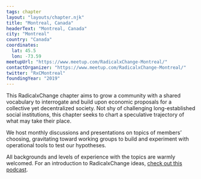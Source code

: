 ```yaml
---
tags: chapter
layout: "layouts/chapter.njk"
title: "Montreal, Canada"
headerText: "Montreal, Canada"
city: "Montreal"
country: "Canada"
coordinates:
  lat: 45.5
  lon: -73.59
meetupUrl: "https://www.meetup.com/RadicalxChange-Montreal/"
contactOrganizer: "https://www.meetup.com/RadicalxChange-Montreal/"
twitter: "RxCMontreal"
foundingYear: "2019"
---
```


This RadicalxChange chapter aims to grow a community with a shared vocabulary to interrogate and build upon economic proposals for a collective yet decentralized society. Not shy of challenging long-established social institutions, this chapter seeks to chart a speculative trajectory of what may take their place.

We host monthly discussions and presentations on topics of members’ choosing, gravitating toward working groups to build and experiment with operational tools to test our hypotheses.

All backgrounds and levels of experience with the topics are warmly welcomed. For an introduction to RadicalxChange ideas, [check out this podcast](https://80000hours.org/podcast/episodes/glen-weyl-radically-reforming-capitalism-and-democracy/).
